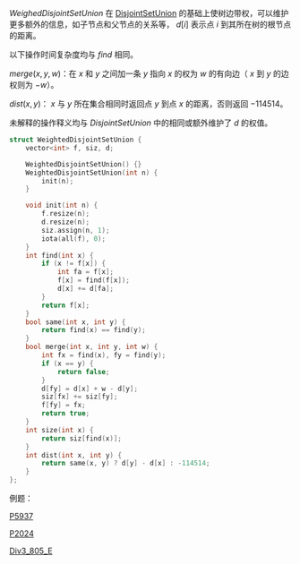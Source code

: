 $WeighedDisjointSetUnion$ 在 [DisjointSetUnion](https://github.com/xiojoy/Templates-for-Competitive-Programming/blob/main/data%20structure/DisjointSetUnion.md) 的基础上使树边带权，可以维护更多额外的信息，如子节点和父节点的关系等， $d[i]$ 表示点 $i$ 到其所在树的根节点的距离。

以下操作时间复杂度均与 $find$ 相同。

$merge(x, y, w)$：在 $x$ 和 $y$ 之间加一条 $y$ 指向 $x$ 的权为 $w$ 的有向边（ $x$ 到 $y$ 的边权则为 $-w$）。

$dist(x, y)$： $x$ 与 $y$ 所在集合相同时返回点 $y$ 到点 $x$ 的距离，否则返回 $-114514$。

未解释的操作释义均与 $DisjointSetUnion$ 中的相同或额外维护了 $d$ 的权值。

```C++
struct WeightedDisjointSetUnion {
    vector<int> f, siz, d;

    WeightedDisjointSetUnion() {}
    WeightedDisjointSetUnion(int n) { 
        init(n); 
    }

    void init(int n) {
        f.resize(n);
        d.resize(n);
        siz.assign(n, 1);
        iota(all(f), 0);
    }
    int find(int x) {
        if (x != f[x]) {
            int fa = f[x];
            f[x] = find(f[x]);
            d[x] += d[fa];
        }
        return f[x];
    }
    bool same(int x, int y) { 
        return find(x) == find(y); 
    }
    bool merge(int x, int y, int w) {
        int fx = find(x), fy = find(y);
        if (x == y) {
            return false;
        }
        d[fy] = d[x] + w - d[y];
        siz[fx] += siz[fy];
        f[fy] = fx;
        return true;
    }
    int size(int x) { 
        return siz[find(x)]; 
    }
    int dist(int x, int y) { 
        return same(x, y) ? d[y] - d[x] : -114514; 
    }
};
```

例题：

[P5937](https://www.luogu.com.cn/problem/P5937)

[P2024](https://www.luogu.com.cn/problem/P2024)

[Div3_805_E](https://codeforces.com/contest/1702/problem/E)
